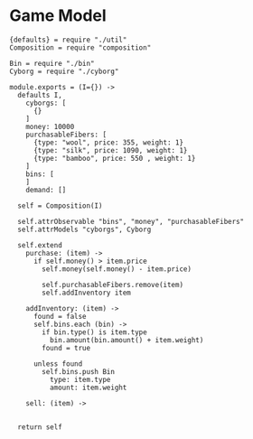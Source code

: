 Game Model
==========

    {defaults} = require "./util"
    Composition = require "composition"

    Bin = require "./bin"
    Cyborg = require "./cyborg"

    module.exports = (I={}) ->
      defaults I,
        cyborgs: [
          {}
        ]
        money: 10000
        purchasableFibers: [
          {type: "wool", price: 355, weight: 1}
          {type: "silk", price: 1090, weight: 1}
          {type: "bamboo", price: 550 , weight: 1}
        ]
        bins: [
        ]
        demand: []

      self = Composition(I)

      self.attrObservable "bins", "money", "purchasableFibers"
      self.attrModels "cyborgs", Cyborg

      self.extend
        purchase: (item) ->
          if self.money() > item.price
            self.money(self.money() - item.price)

            self.purchasableFibers.remove(item)
            self.addInventory item

        addInventory: (item) ->
          found = false
          self.bins.each (bin) ->
            if bin.type() is item.type
              bin.amount(bin.amount() + item.weight)
            found = true

          unless found
            self.bins.push Bin
              type: item.type
              amount: item.weight

        sell: (item) ->
          

      return self
